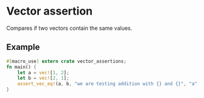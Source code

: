 # Vector assertion

Compares if two vectors contain the same values.

## Example

```rust
#[macro_use] extern crate vector_assertions;
fn main() {
    let a = vec![1, 2];
    let b = vec![2, 1];
    assert_vec_eq!(a, b, "we are testing addition with {} and {}", "a", "b");
}
```
